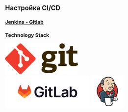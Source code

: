 ## Настройка CI/CD 


### [Jenkins - Gitlab](./src/images/pages/Jenkins_Gitlab.md)

### Technology Stack
![Git](src/images/icons/Git.svg)
![GitLab](src/images/icons/GitLab.svg)
![Jenkins](src/images/icons/Jenkins.svg)


